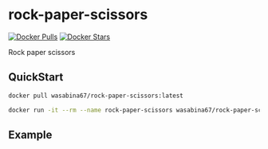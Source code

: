 # rock-paper-scissors

[![Docker Pulls](https://img.shields.io/docker/pulls/wasabina67/rock-paper-scissors)](https://hub.docker.com/r/wasabina67/rock-paper-scissors)
[![Docker Stars](https://img.shields.io/docker/stars/wasabina67/rock-paper-scissors)](https://hub.docker.com/r/wasabina67/rock-paper-scissors)

Rock paper scissors

## QuickStart

```bash
docker pull wasabina67/rock-paper-scissors:latest
```

```bash
docker run -it --rm --name rock-paper-scissors wasabina67/rock-paper-scissors:latest
```

## Example

```bash
```
